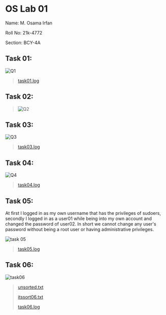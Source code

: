 # OS Lab 01
Name: M. Osama Irfan

Roll No: 21k-4772

Section: BCY-4A

## Task 01: 
![Q1](https://user-images.githubusercontent.com/115397536/216751173-46f0230a-1abb-4241-8a3c-fd11d73e2588.png)
> [task01.log](https://github.com/osamaairfan/OsLabSpr23/files/10607830/task01.log)

## Task 02:
> ![Q2](https://user-images.githubusercontent.com/115397536/216751185-f7eea995-a3e4-4c5c-a89b-ce6857a39614.png)

## Task 03:
![Q3](https://user-images.githubusercontent.com/115397536/216751608-70131823-f793-4bbb-9e4e-2d348251a1ff.png)
> [task03.log](https://github.com/osamaairfan/OsLabSpr23/files/10607832/task03.log)

## Task 04:
![Q4](https://user-images.githubusercontent.com/115397536/216752493-706a8fda-18f5-43f4-b780-d6b2af9d2b72.png)
> [task04.log](https://github.com/osamaairfan/OsLabSpr23/files/10607873/task04.log)

## Task 05:
At first I logged in as my own username that has the privileges of sudoers, secondly I logged in as a user01 while being into my own account and changed the password of user02. In short we cannot change any user's password without being a root user or having administrative privileges. 

![task 05](https://user-images.githubusercontent.com/115397536/216953599-10bd1adf-e791-45d5-aed7-f6d95aee8748.png)
> [task05.log](https://github.com/osamaairfan/OsLabSpr23/files/10662276/task05.log)

## Task 06:
![task06](https://user-images.githubusercontent.com/115397536/216963769-b4e531ac-aad3-4a80-ae33-2d235e8a2737.png)

> [unsorted.txt](https://github.com/osamaairfan/OsLabSpr23/files/10662648/unsorted.txt)
> 
> [itssort06.txt](https://github.com/osamaairfan/OsLabSpr23/files/10662650/itssort06.txt)
> 
> [task06.log](https://github.com/osamaairfan/OsLabSpr23/files/10662651/task06.log)


